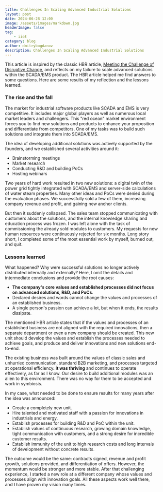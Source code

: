 ```yaml
---
title: Challenges In Scaling Advanced Industrial Solutions
layout: post
date: 2024-06-28 12:00
image: /assets/images/markdown.jpg
headerImage: false
tag:
    - iiot
category: blog
author: dmitrybogdanov
description: Challenges In Scaling Advanced Industrial Solutions
---
```


This article is inspired by the classic HBR article, [Meeting the Challenge of Disruptive Change](https://hbr.org/2000/03/meeting-the-challenge-of-disruptive-change), and reflects on my failure to scale advanced solutions within the SCADA/EMS product. The HBR article helped me find answers to some questions. Here are some results of my reflection and the lessons learned.

### The rise and the fall
The market for industrial software products like SCADA and EMS is very competitive. It includes major global players as well as numerous local market leaders and challengers. This "red ocean" market environment forces you to find new solutions and products to enhance your proposition and differentiate from competitors. One of my tasks was to build such solutions and integrate them into SCADA/EMS.

The idea of developing additional solutions was actively supported by the founders, and we established several activities around it:

- Brainstorming meetings
- Market research
- Conducting R&D and building PoCs
- Hosting webinars

Two years of hard work resulted in two new solutions: a digital twin of the power grid tightly integrated with SCADA/EMS and server-side calculations of water steam properties. Many other ideas and PoCs were denied during the evaluation phases. We successfully sold a few of them, increasing company revenue and profit, and gaining new anchor clients. 

But then it suddenly collapsed. The sales team stopped communicating with customers about the solutions, and the internal knowledge sharing and education process was frozen. I was left alone with the task of commissioning the already sold modules to customers. My requests for new human resources were continuously rejected for six months. Long story short, I completed some of the most essential work by myself, burned out, and quit.

### Lessons learned
What happened? Why were successful solutions no longer actively distributed internally and externally? Here, I omit the details and intermediate conclusions and provide the root causes:

- **The company's core values and established processes did not focus on advanced solutions, R&D, and PoCs**.
- Declared desires and words cannot change the values and processes of an established business.
- A single person's passion can achieve a lot, but when it ends, the results dissipate.

The mentioned HBR article states that if the values and processes of an established business are not aligned with the required innovations, then a separate department or even a new company should be created. This new unit should develop the values and establish the processes needed to achieve goals, and produce and deliver innovations and new solutions end-to-end.

The existing business was built around the values of classic sales and unhurried communication, standard B2B marketing, and processes targeted at operational efficiency. **It was thriving** and continues to operate effectively, as far as I know. Our desire to build additional modules was an alien to this environment. There was no way for them to be accepted and work in symbiosis.

In my case, what needed to be done to ensure results for many years after the idea was announced:

- Create a completely new unit.
- Hire talented and motivated staff with a passion for innovations in industrials and energy.
- Establish processes for building R&D and PoC within the unit.
- Establish values of continuous research, growing domain knowledge, tight communication with customers, and a strong desire for incredible customer results.
- Establish immunity of the unit to high research costs and long intervals of development without concrete results.

The outcome would be the same: contracts signed, revenue and profit growth, solutions provided, and differentiation of offers. However, the momentum would be stronger and more stable. After that challenging experience, I started a new role at a different company whose values and processes align with innovation goals. All these aspects work well there, and I have proven my vision many times.


